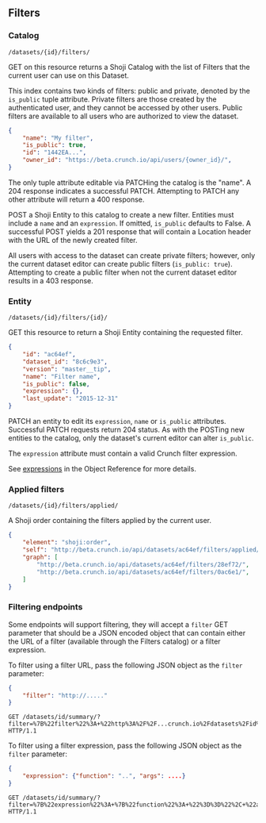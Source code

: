 ## Filters

### Catalog

`/datasets/{id}/filters/`

GET on this resource returns a Shoji Catalog with the list of Filters that the
current user can use on this Dataset.

This index contains two kinds of filters: public and private, denoted by the `is_public` tuple attribute. Private filters are those created by the authenticated user, and they cannot be accessed by other users. Public filters are available to all users who are authorized to view the dataset.

```json
{
    "name": "My filter",
    "is_public": true,
    "id": "1442EA...",
    "owner_id": "https://beta.crunch.io/api/users/{owner_id}/",
}
```

The only tuple attribute editable via PATCHing the catalog is the "name". A 204 response indicates a successful PATCH. Attempting to PATCH any other attribute will
return a 400 response.

POST a Shoji Entity to this catalog to create a new filter. Entities must include a `name` and an
`expression`. If omitted, `is_public` defaults to False. A successful POST yields a 201 response
that will contain a Location header with the URL of the newly created filter.

All users with access to the dataset can create private filters; however, only the current dataset editor can create public filters (`is_public: true`). Attempting to create a public filter when not the current dataset editor results in a 403 response.

### Entity

`/datasets/{id}/filters/{id}/`

GET this resource to return a Shoji Entity containing the requested filter.

```json
{
    "id": "ac64ef",
    "dataset_id": "8c6c9e3",
    "version": "master__tip",
    "name": "Filter name",
    "is_public": false,
    "expression": {},
    "last_update": "2015-12-31"
}
```

PATCH an entity to edit its `expression`, `name` or `is_public` attributes. Successful PATCH requests return 204 status. As with the POSTing new entities to the catalog, only the dataset's current editor can alter `is_public`.

The `expression` attribute must contain a valid Crunch filter expression.

<!-- Discuss valid crunch filter expressions -->

See [expressions](#expressions) in the Object Reference for more details.

### Applied filters

`/datasets/{id}/filters/applied/`

A Shoji order containing the filters applied by the current user.

```json
{
    "element": "shoji:order",
    "self": "http://beta.crunch.io/api/datasets/ac64ef/filters/applied/",
    "graph": [
        "http://beta.crunch.io/api/datasets/ac64ef/filters/28ef72/",
        "http://beta.crunch.io/api/datasets/ac64ef/filters/0ac6e1/",
    ]
}
```


### Filtering endpoints

Some endpoints will support filtering, they will accept a `filter` GET parameter
that should be a JSON encoded object that can contain either the URL of a filter
(available through the Filters catalog) or a filter expression.

To filter using a filter URL, pass the following JSON object as the `filter`
parameter:

```json
{
    "filter": "http://....."
}
```

```http
GET /datasets/id/summary/?filter=%7B%22filter%22%3A+%22http%3A%2F%2F...crunch.io%2Fdatasets%2Fid%2Ffilters%2Fid%2F%22%7D HTTP/1.1
```

To filter using a filter expression, pass the following JSON object as the
`filter` parameter:

```json
{
    "expression": {"function": "..", "args": ....}
}
```


```http
GET /datasets/id/summary/?filter=%7B%22expression%22%3A+%7B%22function%22%3A+%22%3D%3D%22%2C+%22args%22%3A+%5B%7B%22variable%22%3A+%22id%22%7D%2C+%7B%22value%22%3A+%22xx%22%7D%5D%7D%7D HTTP/1.1
```
